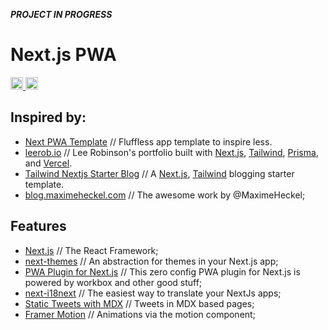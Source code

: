 _**PROJECT IN PROGRESS**_

# Next.js PWA

<p align="left">
<a href="https://vercel.com?utm_source=jamstack-os&utm_campaign=oss">
	<img alt="Powered by Vercel" src="https://img.shields.io/badge/Deployed%20by%20Vercel-000000.svg?style=flat&logo=vercel&labelColor=000" height="20">
</a>
<a href="https://nextjs.org/">
	<img alt="Made by Next.js" src="https://img.shields.io/badge/Built%20with%20Next.js-000000.svg?style=flat&logo=Next.js&labelColor=000" height="20">
</a>
</p>

## Inspired by:
- [Next PWA Template](https://github.com/mvllow/next-pwa-template) // Fluffless app template to inspire less.
- [leerob.io](https://github.com/leerob/leerob.io) // Lee Robinson's portfolio built with [Next.js](https://nextjs.org/), [Tailwind](https://tailwindcss.com/), [Prisma](https://www.prisma.io/), and [Vercel](https://vercel.com/).
- [Tailwind Nextjs Starter Blog](https://github.com/timlrx/tailwind-nextjs-starter-blog) // A [Next.js](https://nextjs.org/), [Tailwind](https://tailwindcss.com/) blogging starter template.
- [blog.maximeheckel.com](https://blog.maximeheckel.com/) // The awesome work by @MaximeHeckel;

## Features

- [Next.js](https://github.com/vercel/next.js)  // The React Framework;
- [next-themes](https://github.com/pacocoursey/next-themes) // An abstraction for themes in your Next.js app;
- [PWA Plugin for Next.js](https://github.com/shadowwalker/next-pwa) // This zero config PWA plugin for Next.js is powered by workbox and other good stuff;
- [next-i18next](https://github.com/isaachinman/next-i18next) // The easiest way to translate your NextJs apps;
- [Static Tweets with MDX](https://blog.maximeheckel.com/posts/static-tweets-with-mdx-nextjs/) // Tweets in MDX based pages;
- [Framer Motion](https://www.framer.com/docs/animation/) // Animations via the motion component;
